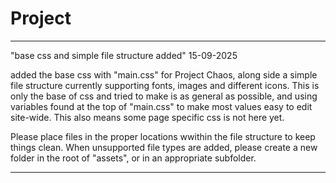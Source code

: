 # Project

---

"base css and simple file structure added"
15-09-2025

added the base css with "main.css" for Project Chaos, along side a simple file structure currently supporting fonts, images and different icons.
This is only the base of css and tried to make is as general as possible, and using variables found at the top of "main.css" to make most values easy to edit site-wide.
This also means some page specific css is not here yet.

Please place files in the proper locations wwithin the file structure to keep things clean.
When unsupported file types are added, please create a new folder in the root of "assets", or in an appropriate subfolder.

---
